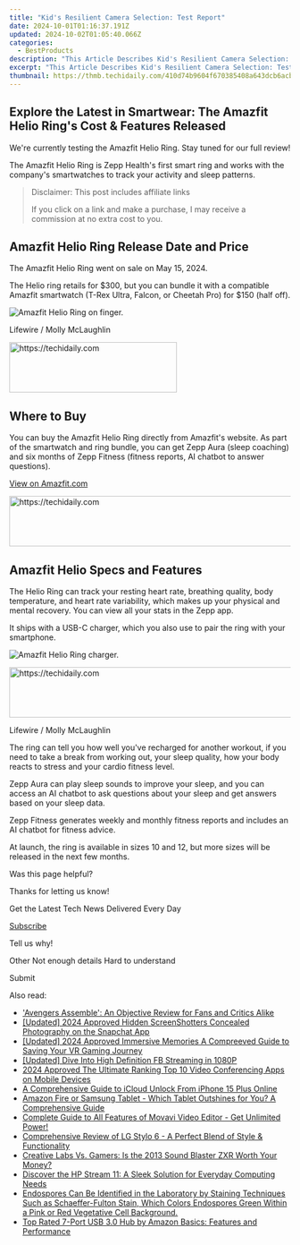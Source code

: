 ```yaml
---
title: "Kid's Resilient Camera Selection: Test Report"
date: 2024-10-01T01:16:37.191Z
updated: 2024-10-02T01:05:40.066Z
categories:
  - BestProducts
description: "This Article Describes Kid's Resilient Camera Selection: Test Report"
excerpt: "This Article Describes Kid's Resilient Camera Selection: Test Report"
thumbnail: https://thmb.techidaily.com/410d74b9604f670385408a643dcb6acbafd048141ccf91d45ea026a8c7847004.jpg
---
```


## Explore the Latest in Smartwear: The Amazfit Helio Ring's Cost & Features Released

We're currently testing the Amazfit Helio Ring. Stay tuned for our full review!

 The Amazfit Helio Ring is Zepp Health's first smart ring and works with the company's smartwatches to track your activity and sleep patterns.

>  Disclaimer: This post includes affiliate links
>
>  If you click on a link and make a purchase, I may receive a commission at no extra cost to you.
>

## Amazfit Helio Ring Release Date and Price

 The Amazfit Helio Ring went on sale on May 15, 2024\.

 The Helio ring retails for $300, but you can bundle it with a compatible Amazfit smartwatch (T-Rex Ultra, Falcon, or Cheetah Pro) for $150 (half off).

![Amazfit Helio Ring on finger.](https://www.lifewire.com/thmb/fZmZBwZyOcfLxxOFKRzZYHN-2Cg=/1500x0/filters:no_upscale():max_bytes(150000):strip_icc():format(webp)/AmazfitHelioRing_crop-574642441bec41228958dcb4025e662a.jpg)

Lifewire / Molly McLaughlin

<!-- affiliate ads begin -->
<a href="https://aligracehair.sjv.io/c/5597632/2047406/19272" target="_top" id="2047406">
  <img src="//a.impactradius-go.com/display-ad/19272-2047406" border="0" alt="https://techidaily.com" width="300" height="90"/>
</a>
<img height="0" width="0" src="https://aligracehair.sjv.io/i/5597632/2047406/19272" style="position:absolute;visibility:hidden;" border="0" />
<!-- affiliate ads end -->

## Where to Buy

 You can buy the Amazfit Helio Ring directly from Amazfit's website. As part of the smartwatch and ring bundle, you can get Zepp Aura (sleep coaching) and six months of Zepp Fitness (fitness reports, AI chatbot to answer questions).

[View on Amazfit.com](https://us.amazfit.com/products/amazfit-helio-ring)

<!-- affiliate ads begin -->
<a href="https://appsumo.8odi.net/c/5597632/2144310/7443" target="_top" id="2144310">
  <img src="//a.impactradius-go.com/display-ad/7443-2144310" border="0" alt="https://techidaily.com" width="728" height="90"/>
</a>
<img height="0" width="0" src="https://appsumo.8odi.net/i/5597632/2144310/7443" style="position:absolute;visibility:hidden;" border="0" />
<!-- affiliate ads end -->

## Amazfit Helio Specs and Features

 The Helio Ring can track your resting heart rate, breathing quality, body temperature, and heart rate variability, which makes up your physical and mental recovery. You can view all your stats in the Zepp app.

 It ships with a USB-C charger, which you also use to pair the ring with your smartphone.

![Amazfit Helio Ring charger.](https://www.lifewire.com/thmb/Er_MEJDbTps5jv74Y7giffV-KG4=/1500x0/filters:no_upscale():max_bytes(150000):strip_icc():format(webp)/AmazfitHelioRingCharger-c360c0a7cedf4b099a4a7764d58729f2.jpg)

<!-- affiliate ads begin -->
<a href="https://aligracehair.sjv.io/c/5597632/1938682/19272" target="_top" id="1938682">
  <img src="//a.impactradius-go.com/display-ad/19272-1938682" border="0" alt="https://techidaily.com" width="728" height="90"/>
</a>
<img height="0" width="0" src="https://aligracehair.sjv.io/i/5597632/1938682/19272" style="position:absolute;visibility:hidden;" border="0" />
<!-- affiliate ads end -->

Lifewire / Molly McLaughlin

 The ring can tell you how well you've recharged for another workout, if you need to take a break from working out, your sleep quality, how your body reacts to stress and your cardio fitness level.

 Zepp Aura can play sleep sounds to improve your sleep, and you can access an AI chatbot to ask questions about your sleep and get answers based on your sleep data.

 Zepp Fitness generates weekly and monthly fitness reports and includes an AI chatbot for fitness advice.

 At launch, the ring is available in sizes 10 and 12, but more sizes will be released in the next few months.

Was this page helpful?

Thanks for letting us know!

 Get the Latest Tech News Delivered Every Day

[Subscribe](https://www.lifewire.com/#)

Tell us why!

 Other  Not enough details  Hard to understand

 Submit

<ins class="adsbygoogle"
     style="display:block"
     data-ad-format="autorelaxed"
     data-ad-client="ca-pub-7571918770474297"
     data-ad-slot="1223367746"></ins>

<ins class="adsbygoogle"
     style="display:block"
     data-ad-client="ca-pub-7571918770474297"
     data-ad-slot="8358498916"
     data-ad-format="auto"
     data-full-width-responsive="true"></ins>

<span class="atpl-alsoreadstyle">Also read:</span>
<div><ul>
<li><a href="https://buynow-info.techidaily.com/avengers-assemble-an-objective-review-for-fans-and-critics-alike/"><u>'Avengers Assemble': An Objective Review for Fans and Critics Alike</u></a></li>
<li><a href="https://snapchat-videos.techidaily.com/updated-2024-approved-hidden-screenshotters-concealed-photography-on-the-snapchat-app/"><u>[Updated] 2024 Approved Hidden ScreenShotters Concealed Photography on the Snapchat App</u></a></li>
<li><a href="https://video-screen-grab.techidaily.com/updated-2024-approved-immersive-memories-a-compreeved-guide-to-saving-your-vr-gaming-journey/"><u>[Updated] 2024 Approved Immersive Memories A Compreeved Guide to Saving Your VR Gaming Journey</u></a></li>
<li><a href="https://facebook-video-content.techidaily.com/updated-dive-into-high-definition-fb-streaming-in-1080p/"><u>[Updated] Dive Into High Definition FB Streaming in 1080P</u></a></li>
<li><a href="https://video-screen-grab.techidaily.com/2024-approved-the-ultimate-ranking-top-10-video-conferencing-apps-on-mobile-devices/"><u>2024 Approved The Ultimate Ranking Top 10 Video Conferencing Apps on Mobile Devices</u></a></li>
<li><a href="https://activate-lock.techidaily.com/a-comprehensive-guide-to-icloud-unlock-from-iphone-15-plus-online-by-drfone-ios/"><u>A Comprehensive Guide to iCloud Unlock From iPhone 15 Plus Online</u></a></li>
<li><a href="https://buynow-reviews.techidaily.com/amazon-fire-or-samsung-tablet-which-tablet-outshines-for-you-a-comprehensive-guide/"><u>Amazon Fire or Samsung Tablet - Which Tablet Outshines for You? A Comprehensive Guide</u></a></li>
<li><a href="https://vp-tips.techidaily.com/complete-guide-to-all-features-of-movavi-video-editor-get-unlimited-power/"><u>Complete Guide to All Features of Movavi Video Editor - Get Unlimited Power!</u></a></li>
<li><a href="https://buynow-info.techidaily.com/comprehensive-review-of-lg-stylo-6-a-perfect-blend-of-style-and-functionality/"><u>Comprehensive Review of LG Stylo 6 - A Perfect Blend of Style & Functionality</u></a></li>
<li><a href="https://buynow-info.techidaily.com/creative-labs-vs-gamers-is-the-2013-sound-blaster-zxr-worth-your-money/"><u>Creative Labs Vs. Gamers: Is the 2013 Sound Blaster ZXR Worth Your Money?</u></a></li>
<li><a href="https://buynow-info.techidaily.com/discover-the-hp-stream-11-a-sleek-solution-for-everyday-computing-needs/"><u>Discover the HP Stream 11: A Sleek Solution for Everyday Computing Needs</u></a></li>
<li><a href="https://buynow-info.techidaily.com/endospores-can-be-identified-in-the-laboratory-by-staining-techniques-such-as-schaeffer-fulton-stain-which-colors-endospores-green-within-a-pink-or-red-vege9/"><u>Endospores Can Be Identified in the Laboratory by Staining Techniques Such as Schaeffer-Fulton Stain, Which Colors Endospores Green Within a Pink or Red Vegetative Cell Background.</u></a></li>
<li><a href="https://buynow-info.techidaily.com/top-rated-7-port-usb-30-hub-by-amazon-basics-features-and-performance/"><u>Top Rated 7-Port USB 3.0 Hub by Amazon Basics: Features and Performance</u></a></li>
</ul></div>

